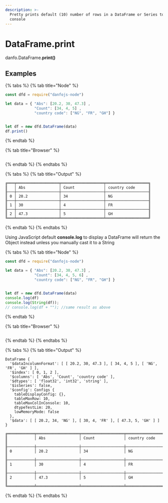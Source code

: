 ```yaml
---
description: >-
  Pretty prints default (10) number of rows in a DataFrame or Series to the
  console
---
```


# DataFrame.print

danfo.DataFrame.**print()**&#x20;

## **Examples**

{% tabs %}
{% tab title="Node" %}
```javascript
const dfd = require("danfojs-node")

let data = { "Abs": [20.2, 30, 47.3] ,
             "Count": [34, 4, 5] ,
             "country code": ["NG", "FR", "GH"] }


let df = new dfd.DataFrame(data)
df.print()
```
{% endtab %}

{% tab title="Browser" %}
```
```
{% endtab %}
{% endtabs %}

{% tabs %}
{% tab title="Output" %}
```
╔═══╤═══════════════════╤═══════════════════╤═══════════════════╗
║   │ Abs               │ Count             │ country code      ║
╟───┼───────────────────┼───────────────────┼───────────────────╢
║ 0 │ 20.2              │ 34                │ NG                ║
╟───┼───────────────────┼───────────────────┼───────────────────╢
║ 1 │ 30                │ 4                 │ FR                ║
╟───┼───────────────────┼───────────────────┼───────────────────╢
║ 2 │ 47.3              │ 5                 │ GH                ║
╚═══╧═══════════════════╧═══════════════════╧═══════════════════╝
```
{% endtab %}
{% endtabs %}

Using JavaScript default **console.log** to display a DataFrame will return the Object instead unless you manually cast it to a String

{% tabs %}
{% tab title="Node" %}
```javascript
const dfd = require("danfojs-node")

let data = { "Abs": [20.2, 30, 47.3] ,
             "Count": [34, 4, 5, 6] ,
             "country code": ["NG", "FR", "GH"] }


let df = new dfd.DataFrame(data)
console.log(df)
console.log(String(df));
// console.log(df + ""); //same result as above
```
{% endtab %}

{% tab title="Browser" %}
```
```
{% endtab %}
{% endtabs %}

{% tabs %}
{% tab title="Output" %}
```
DataFrame {
  '$dataIncolumnFormat': [ [ 20.2, 30, 47.3 ], [ 34, 4, 5 ], [ 'NG', 'FR', 'GH' ] ],
  '$index': [ 0, 1, 2 ],
  '$columns': [ 'Abs', 'Count', 'country code' ],
  '$dtypes': [ 'float32', 'int32', 'string' ],
  '$isSeries': false,
  '$config': Configs {
    tableDisplayConfig: {},
    tableMaxRow: 10,
    tableMaxColInConsole: 10,
    dtypeTestLim: 20,
    lowMemoryMode: false
  },
  '$data': [ [ 20.2, 34, 'NG' ], [ 30, 4, 'FR' ], [ 47.3, 5, 'GH' ] ]
}

╔════════════╤═══════════════════╤═══════════════════╤═══════════════════╗
║            │ Abs               │ Count             │ country code      ║
╟────────────┼───────────────────┼───────────────────┼───────────────────╢
║ 0          │ 20.2              │ 34                │ NG                ║
╟────────────┼───────────────────┼───────────────────┼───────────────────╢
║ 1          │ 30                │ 4                 │ FR                ║
╟────────────┼───────────────────┼───────────────────┼───────────────────╢
║ 2          │ 47.3              │ 5                 │ GH                ║
╚════════════╧═══════════════════╧═══════════════════╧═══════════════════╝
```
{% endtab %}
{% endtabs %}
